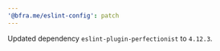 ```yaml
---
'@bfra.me/eslint-config': patch
---
```


Updated dependency `eslint-plugin-perfectionist` to `4.12.3`.
